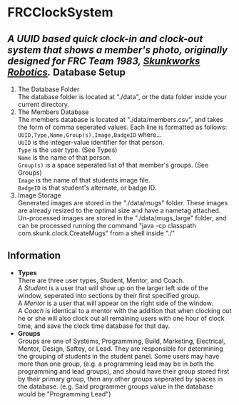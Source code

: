 FRCClockSystem
==============
_A UUID based quick clock-in and clock-out system that shows a member's photo, originally designed for FRC Team 1983, [Skunkworks Robotics](http://ahsrobotics.us/)._
Database Setup
--------
1. The Database Folder  
The database folder is located at "./data", or the data folder inside your current directory.
2. The Members Database  
The members database is located at "./data/members.csv", and takes the form of comma seperated values.  Each line is formatted as follows:
`UUID,Type,Name,Group(s),Image,BadgeID` where...  
`UUID` is the integer-value identifier for that person.  
`Type` is the user type. (See Types)  
`Name` is the name of that person.  
`Group(s)` is a space seperated list of that member's groups. (See Groups)  
`Image` is the name of that students image file.  
`BadgeID` is that student's alternate, or badge ID.
3. Image Storage  
Generated images are stored in the "./data/mugs" folder.  These images are already resized to the optimal size and have a nametag attached.  Un-processed images are stored in the "./data/mugs_large" folder, and can be processed running the command "java -cp classpath com.skunk.clock.CreateMugs" from a shell inside "./"

Information
--------
* **Types**  
There are three user types, Student, Mentor, and Coach.  
A _Student_ is a user that will show up on the larger left side of the window, seperated into sections by their first specified group.  
A _Mentor_ is a user that will appear on the right side of the window.  
A _Coach_ is identical to a mentor with the addition that when clocking out he or she will also clock out all remaining users with one hour of clock time, and save the clock time database for that day.
* **Groups**  
Groups are one of Systems, Programming, Build, Marketing, Electrical, Mentor, Design, Saftey, or Lead.  They are responsible for determining the grouping of students in the student panel.  Some users may have more than one group, (e.g. a programming lead may be in both the programming and lead groups), and should have their group stored first by their primary group, then any other groups seperated by spaces in the database.  (e.g. Said programmer groups value in the database would be "Programming Lead")  
